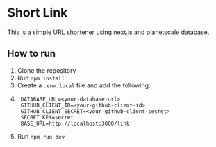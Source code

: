 
# Short Link 
This is a simple URL shortener using next.js and planetscale database.

## How to run
1. Clone the repository
2. Run `npm install`
3. Create a `.env.local` file and add the following:
4. ```
    DATABASE_URL=<your-database-url>
    GITHUB_CLIENT_ID=<your-github-client-id>
    GITHUB_CLIENT_SECRET=<your-github-client-secret>
    SECRET_KEY=secret
    BASE_URL=http://localhost:3000/link
   ```
5. Run `npm run dev`



